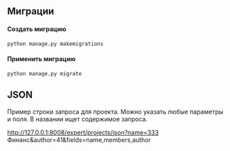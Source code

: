 ## Миграции

#### Создать миграцию

`python manage.py makemigrations`

#### Применить миграцию

`python manage.py migrate`

## JSON

Пример строки запроса для проекта. Можно указать любые параметры и поля. В названии ищет содержимое запроса.

http://127.0.0.1:8008/expert/projects/json?name=333 Финанс&author=41&fields=name,members,author


